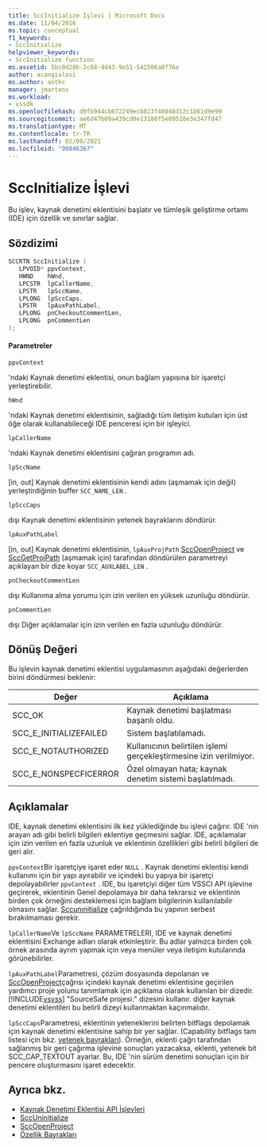 ```yaml
---
title: SccInitialize Işlevi | Microsoft Docs
ms.date: 11/04/2016
ms.topic: conceptual
f1_keywords:
- SccInitialize
helpviewer_keywords:
- SccInitialize function
ms.assetid: 5bc0d28b-2c68-4d43-9e51-541506a8f76e
author: acangialosi
ms.author: anthc
manager: jmartens
ms.workload:
- vssdk
ms.openlocfilehash: d9fb944cb672249ecb823f48048d12c1b61d9e99
ms.sourcegitcommit: ae6d47b09a439cd0e13180f5e89510e3e347fd47
ms.translationtype: MT
ms.contentlocale: tr-TR
ms.lasthandoff: 02/08/2021
ms.locfileid: "99846367"
---
```

# <a name="sccinitialize-function"></a>SccInitialize İşlevi
Bu işlev, kaynak denetimi eklentisini başlatır ve tümleşik geliştirme ortamı (IDE) için özellik ve sınırlar sağlar.

## <a name="syntax"></a>Sözdizimi

```cpp
SCCRTN SccInitialize (
   LPVOID* ppvContext,
   HWND    hWnd,
   LPCSTR  lpCallerName,
   LPSTR   lpSccName,
   LPLONG  lpSccCaps,
   LPSTR   lpAuxPathLabel,
   LPLONG  pnCheckoutCommentLen,
   LPLONG  pnCommentLen
);
```

#### <a name="parameters"></a>Parametreler
 `ppvContext`

'ndaki Kaynak denetimi eklentisi, onun bağlam yapısına bir işaretçi yerleştirebilir.

 `hWnd`

'ndaki Kaynak denetimi eklentisinin, sağladığı tüm iletişim kutuları için üst öğe olarak kullanabileceği IDE penceresi için bir işleyici.

 `lpCallerName`

'ndaki Kaynak denetimi eklentisini çağıran programın adı.

 `lpSccName`

[in, out] Kaynak denetimi eklentisinin kendi adını (aşmamak için değil) yerleştirdiğinin buffer `SCC_NAME_LEN` .

 `lpSccCaps`

dışı Kaynak denetimi eklentisinin yetenek bayraklarını döndürür.

 `lpAuxPathLabel`

[in, out] Kaynak denetimi eklentisinin, `lpAuxProjPath` [SccOpenProject](../extensibility/sccopenproject-function.md) ve [SccGetProjPath](../extensibility/sccgetprojpath-function.md) (aşmamak için) tarafından döndürülen parametreyi açıklayan bir dize koyar `SCC_AUXLABEL_LEN` .

 `pnCheckoutCommentLen`

dışı Kullanıma alma yorumu için izin verilen en yüksek uzunluğu döndürür.

 `pnCommentLen`

dışı Diğer açıklamalar için izin verilen en fazla uzunluğu döndürür.

## <a name="return-value"></a>Dönüş Değeri
 Bu işlevin kaynak denetimi eklentisi uygulamasının aşağıdaki değerlerden birini döndürmesi beklenir:

|Değer|Açıklama|
|-----------|-----------------|
|SCC_OK|Kaynak denetimi başlatması başarılı oldu.|
|SCC_E_INITIALIZEFAILED|Sistem başlatılamadı.|
|SCC_E_NOTAUTHORIZED|Kullanıcının belirtilen işlemi gerçekleştirmesine izin verilmiyor.|
|SCC_E_NONSPECFICERROR|Özel olmayan hata; kaynak denetim sistemi başlatılmadı.|

## <a name="remarks"></a>Açıklamalar
 IDE, kaynak denetimi eklentisini ilk kez yüklediğinde bu işlevi çağırır. IDE 'nin arayan adı gibi belirli bilgileri eklentiye geçmesini sağlar. IDE, açıklamalar için izin verilen en fazla uzunluk ve eklentinin özellikleri gibi belirli bilgileri de geri alır.

 `ppvContext`Bir işaretçiye işaret eder `NULL` . Kaynak denetimi eklentisi kendi kullanımı için bir yapı ayırabilir ve içindeki bu yapıya bir işaretçi depolayabilirler `ppvContext` . IDE, bu işaretçiyi diğer tüm VSSCI API işlevine geçirerek, eklentinin Genel depolamaya bir daha tekrarsız ve eklentinin birden çok örneğini desteklemesi için bağlam bilgilerinin kullanılabilir olmasını sağlar. [Sccunınitialize](../extensibility/sccuninitialize-function.md) çağrıldığında bu yapının serbest bırakılmaması gerekir.

 `lpCallerName`Ve `lpSccName` PARAMETRELERI, IDE ve kaynak denetimi eklentisini Exchange adları olarak etkinleştirir. Bu adlar yalnızca birden çok örnek arasında ayrım yapmak için veya menüler veya iletişim kutularında görünebilirler.

 `lpAuxPathLabel`Parametresi, çözüm dosyasında depolanan ve [SccOpenProject](../extensibility/sccopenproject-function.md)çağrısı içindeki kaynak denetimi eklentisine geçirilen yardımcı proje yolunu tanımlamak için açıklama olarak kullanılan bir dizedir. [!INCLUDE[vsvss](../extensibility/includes/vsvss_md.md)] "SourceSafe projesi:" dizesini kullanır. diğer kaynak denetimi eklentileri bu belirli dizeyi kullanmaktan kaçınmalıdır.

 `lpSccCaps`Parametresi, eklentinin yeteneklerini belirten bitflags depolamak için kaynak denetimi eklentisine sahip bir yer sağlar. (Capability bitflags tam listesi için bkz. [yetenek bayrakları](../extensibility/capability-flags.md)). Örneğin, eklenti çağrı tarafından sağlanmış bir geri çağırma işlevine sonuçları yazacaksa, eklenti, yetenek bit SCC_CAP_TEXTOUT ayarlar. Bu, IDE 'nin sürüm denetimi sonuçları için bir pencere oluşturmasını işaret edecektir.

## <a name="see-also"></a>Ayrıca bkz.
- [Kaynak Denetimi Eklentisi API İşlevleri](../extensibility/source-control-plug-in-api-functions.md)
- [SccUninitialize](../extensibility/sccuninitialize-function.md)
- [SccOpenProject](../extensibility/sccopenproject-function.md)
- [Özellik Bayrakları](../extensibility/capability-flags.md)
